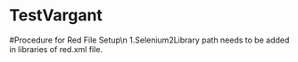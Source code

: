 # TestVargant

#Procedure for Red File Setup\n
    1.Selenium2Library path needs to be added in libraries of red.xml file. 
    
